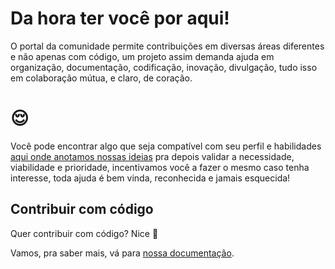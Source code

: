 # Da hora ter você por aqui!

O portal da comunidade permite contribuições em diversas áreas diferentes e não apenas com código, um projeto assim demanda ajuda em organização, documentação, codificação, inovação, divulgação, tudo isso em colaboração mútua, e claro, de coração.

# 😌

Você pode encontrar algo que seja compatível com seu perfil e habilidades [aqui onde anotamos nossas ideias](https://github.com/orgs/DeveloperParana/projects/14) pra depois validar a necessidade, viabilidade e prioridade, incentivamos você a fazer o mesmo caso tenha interesse, toda ajuda é bem vinda, reconhecida e jamais esquecida!

## Contribuir com código

Quer contribuir com código? Nice 🤘

Vamos, pra saber mais, vá para [nossa documentação](docs/).
